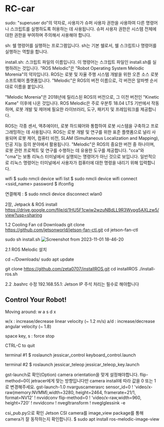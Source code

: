 # RC-car
sudo: "superuser do"의 약자로, 사용자가 슈퍼 사용자 권한을 사용하여 다른 명령어나 스크립트를 실행하도록 허용하는 데 사용됩니다. 슈퍼 사용자 권한은 시스템 전체에 대한 권한을 부여하며 주의해서 사용해야 합니다.

sh: 쉘 명령어를 실행하는 프로그램입니다. sh는 기본 쉘로서, 쉘 스크립트나 명령어를 실행하는 역할을 합니다.

install.sh: 스크립트 파일의 이름입니다. 이 명령어는 스크립트 파일인 install.sh를 실행하려는 것입니다.
"ROS Melodic"은 "Robot Operating System Melodic Morenia"의 약자입니다. ROS는 로봇 및 자율 주행 시스템 개발을 위한 오픈 소스 로봇 소프트웨어 플랫폼입니다. "Melodic"은 ROS의 버전 이름으로, 각 버전은 알파벳 순서대로 이름을 붙입니다.

"Melodic Morenia"은 2018년에 릴리스된 ROS의 버전으로, 그 이전 버전인 "Kinetic Kame" 이후에 나온 것입니다. ROS Melodic은 주로 우분투 18.04 LTS 기반에서 작동하며, 로봇 개발 및 제어에 필요한 라이브러리, 도구, 패키지 및 프레임워크를 제공합니다.

ROS는 각종 센서, 액추에이터, 로봇 하드웨어와 통합하여 로봇 시스템을 구축하고 프로그래밍하는 데 사용됩니다. ROS는 로봇 개발 및 연구를 위한 표준 플랫폼으로 널리 사용되며 로봇 제어, 컴퓨터 비전, SLAM (Simultaneous Localization and Mapping), 인공 지능 등의 분야에서 활용됩니다. "Melodic"은 ROS의 중요한 버전 중 하나이며, 로봇 관련 프로젝트 및 연구를 수행하는 데 유용한 도구를 제공합니다.
"cca"와 "cma"는 보통 리눅스 터미널에서 실행되는 명령어가 아닌 것으로 보입니다. 일반적으로 리눅스 명령어는 터미널에서 사용자가 컴퓨터에 대한 명령을 내리기 위해 입력합니다.

wifi
$ sudo nmcli device wifi list
$ sudo nmcli device wifi connect <ssid_name> password <password>
$ ifconfig

연결해제 : $ sudo nmcli device disconnect wlan0




2장, Jetpack & ROS install
https://drive.google.com/file/d/1HU5F1cwiw2wzuNBdLL9R3Wvpg5AXLzw5/view?usp=sharing

1.2 Cooling Fan
cd Downloads
git clone https://github.com/jetsonworld/jetson-fan-ctl.git
cd jetson-fan-ctl

sudo sh install.sh
![Screenshot from 2023-11-01 18-46-20](https://github.com/riversuun/RC-car/assets/128311480/10a2ff05-5cb5-4897-a754-d822f7576dcb)





2.1 ROS Melodic 설치

cd ~/Downloads/
sudo apt update

git clone https://github.com/zeta0707/installROS.git
cd installROS
./install-ros.sh

2.2 .bashrc 수정
192.168.55.1: Jetson IP
주석 처리는 필수로 해야합니다

Control Your Robot!
---------------------------
Moving around:
        w
   a    s    d
        x

w/x : increase/decrease linear velocity (~ 1.2 m/s)
a/d : increase/decrease angular velocity (~ 1.8)

space key, s : force stop

CTRL-C to quit


terminal #1
$ roslaunch jessicar_control keyboard_control.launch

terminal #2
$ roslaunch jessicar_teleop jessicar_teleop_key.launch

gst-launch로 확인(Option) camera orientation을 맞게 설정해야합니다. flip-method=0이 jetracer에게 맞는 방향입니다만 camera install에 따라 값을 0 또는 1로 변경해주세요. gst-launch-1.0 nvarguscamerasrc sensor_id=0 ! 'video/x-raw(memory:NVMM),width=3280, height=2464, framerate=21/1, format=NV12' ! nvvidconv flip-method=0 ! 'video/x-raw,width=960, height=720' ! nvvidconv ! nvegltransform ! nveglglessink -e

csi_pub.py으로 확인 Jetson CSI camera를 image_view package를 통해 camera가 잘 동작하는지 확인합니다. 
$ sudo apt install ros-melodic-image-view​

